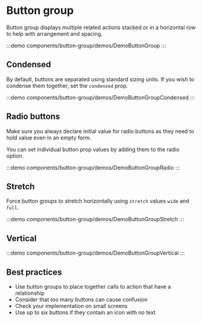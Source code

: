 <script setup>
import DemoButtonGroup from '@/components/button-group/demos/DemoButtonGroup.vue'
import DemoButtonGroupVertical from '@/components/button-group/demos/DemoButtonGroupVertical.vue'
import DemoButtonGroupCondensed from '@/components/button-group/demos/DemoButtonGroupCondensed.vue'
import DemoButtonGroupRadio from '@/components/button-group/demos/DemoButtonGroupRadio.vue'
import DemoButtonGroupStretch from '@/components/button-group/demos/DemoButtonGroupStretch.vue'
</script>

# Button group

Button group displays multiple related actions stacked or in a horizontal row to help with arrangement and spacing.

:::demo components/button-group/demos/DemoButtonGroup
<DemoButtonGroup />
:::

## Condensed

By default, buttons are separated using standard sizing units. If you wish to condense them together, set the `condensed` prop.

:::demo components/button-group/demos/DemoButtonGroupCondensed
<DemoButtonGroupCondensed />
:::

## Radio buttons

Make sure you always declare initial value for radio buttons as they need to hold value even in an empty form.

You can set individual button prop values by adding them to the radio option.

:::demo components/button-group/demos/DemoButtonGroupRadio
<DemoButtonGroupRadio />
:::

## Stretch

Force button groups to stretch horizontally using `stretch` values `wide` and `full`.

:::demo components/button-group/demos/DemoButtonGroupStretch
<DemoButtonGroupStretch />
:::

## Vertical

:::demo components/button-group/demos/DemoButtonGroupVertical
<DemoButtonGroupVertical />
:::

## Best practices

- Use button groups to place together calls to action that have a relationship
- Consider that too many buttons can cause confusion
- Check your implementation on small screens
- Use up to six buttons if they contain an icon with no text
